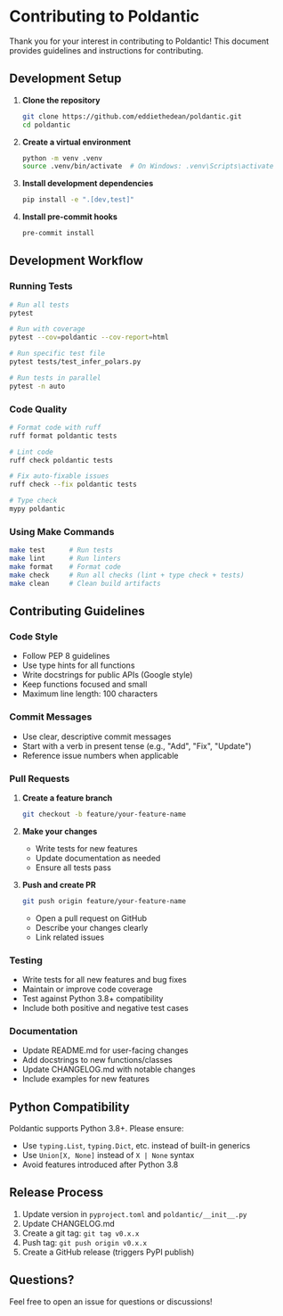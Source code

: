 # Contributing to Poldantic

Thank you for your interest in contributing to Poldantic! This document provides guidelines and instructions for contributing.

## Development Setup

1. **Clone the repository**
   ```bash
   git clone https://github.com/eddiethedean/poldantic.git
   cd poldantic
   ```

2. **Create a virtual environment**
   ```bash
   python -m venv .venv
   source .venv/bin/activate  # On Windows: .venv\Scripts\activate
   ```

3. **Install development dependencies**
   ```bash
   pip install -e ".[dev,test]"
   ```

4. **Install pre-commit hooks**
   ```bash
   pre-commit install
   ```

## Development Workflow

### Running Tests

```bash
# Run all tests
pytest

# Run with coverage
pytest --cov=poldantic --cov-report=html

# Run specific test file
pytest tests/test_infer_polars.py

# Run tests in parallel
pytest -n auto
```

### Code Quality

```bash
# Format code with ruff
ruff format poldantic tests

# Lint code
ruff check poldantic tests

# Fix auto-fixable issues
ruff check --fix poldantic tests

# Type check
mypy poldantic
```

### Using Make Commands

```bash
make test      # Run tests
make lint      # Run linters
make format    # Format code
make check     # Run all checks (lint + type check + tests)
make clean     # Clean build artifacts
```

## Contributing Guidelines

### Code Style

- Follow PEP 8 guidelines
- Use type hints for all functions
- Write docstrings for public APIs (Google style)
- Keep functions focused and small
- Maximum line length: 100 characters

### Commit Messages

- Use clear, descriptive commit messages
- Start with a verb in present tense (e.g., "Add", "Fix", "Update")
- Reference issue numbers when applicable

### Pull Requests

1. **Create a feature branch**
   ```bash
   git checkout -b feature/your-feature-name
   ```

2. **Make your changes**
   - Write tests for new features
   - Update documentation as needed
   - Ensure all tests pass

3. **Push and create PR**
   ```bash
   git push origin feature/your-feature-name
   ```
   - Open a pull request on GitHub
   - Describe your changes clearly
   - Link related issues

### Testing

- Write tests for all new features and bug fixes
- Maintain or improve code coverage
- Test against Python 3.8+ compatibility
- Include both positive and negative test cases

### Documentation

- Update README.md for user-facing changes
- Add docstrings to new functions/classes
- Update CHANGELOG.md with notable changes
- Include examples for new features

## Python Compatibility

Poldantic supports Python 3.8+. Please ensure:
- Use `typing.List`, `typing.Dict`, etc. instead of built-in generics
- Use `Union[X, None]` instead of `X | None` syntax
- Avoid features introduced after Python 3.8

## Release Process

1. Update version in `pyproject.toml` and `poldantic/__init__.py`
2. Update CHANGELOG.md
3. Create a git tag: `git tag v0.x.x`
4. Push tag: `git push origin v0.x.x`
5. Create a GitHub release (triggers PyPI publish)

## Questions?

Feel free to open an issue for questions or discussions!

